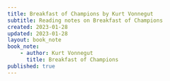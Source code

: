 ```yaml
---
title: Breakfast of Champions by Kurt Vonnegut
subtitle: Reading notes on Breakfast of Champions
created: 2023-01-28
updated: 2023-01-28
layout: book_note
book_note:
    - author: Kurt Vonnegut
      title: Breakfast of Champions
published: true
---
```

